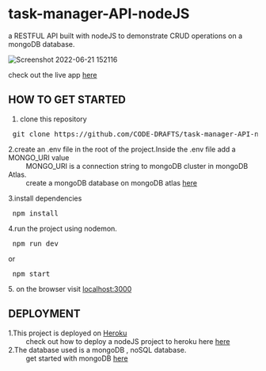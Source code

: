 # task-manager-API-nodeJS
a RESTFUL API built with nodeJS to demonstrate CRUD operations on a
mongoDB database.

![Screenshot 2022-06-21 152116](https://user-images.githubusercontent.com/74365673/174797799-7cbcdd79-e3d8-4444-a35b-6028dffc4130.png)

check out the live app [here](https://lets-get-tasked.herokuapp.com/)


## HOW TO GET STARTED

1. clone this repository
  <pre> git clone https://github.com/CODE-DRAFTS/task-manager-API-nodeJS.git  </pre> 

2.create an .env file in the root of the project.Inside the .env file add a MONGO_URI value <br/>
      &nbsp;&nbsp;&nbsp;&nbsp;&nbsp;&nbsp;&nbsp;&nbsp;        MONGO_URI is a connection string to mongoDB cluster in mongoDB Atlas. <br/>
      &nbsp;&nbsp;&nbsp;&nbsp;&nbsp;&nbsp;&nbsp;&nbsp;        create a  mongoDB database on mongoDB atlas [here](https://www.mongodb.com/cloud/atlas/register)

3.install dependencies
    <pre> npm install </pre>
4.run the project using nodemon.
    <pre> npm run dev </pre>
    or
    <pre> npm start </pre>
5. on the browser visit [localhost:3000](https://localhost:3000/)

## DEPLOYMENT 
  1.This project is deployed on [Heroku](https://heroku.com) <br/> 
          &nbsp;&nbsp;&nbsp;&nbsp;&nbsp;&nbsp;&nbsp;&nbsp; check out how to deploy a nodeJS project to heroku here [here](https://devcenter.heroku.com/articles/deploying-nodejs)
 <br>
 2.The database used is a mongoDB , noSQL database. <br/>
          &nbsp;&nbsp;&nbsp;&nbsp;&nbsp;&nbsp;&nbsp;&nbsp; get started with mongoDB [here](https://www.mongodb.com/cloud/atlas/register)

